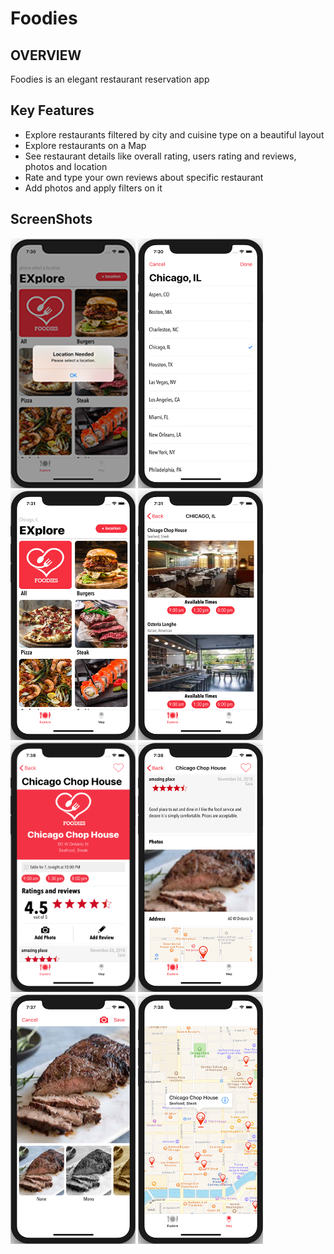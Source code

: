 # Foodies

## OVERVIEW
Foodies is an elegant restaurant reservation app

## Key Features
- Explore restaurants filtered by city and cuisine type on a beautiful layout
- Explore restaurants on a Map
-	See restaurant details like overall rating, users rating and reviews, photos and location
-	Rate and type your own reviews about specific restaurant
-	Add photos and apply filters on it 

## ScreenShots
<img src="https://github.com/mohammed-fawzi/Foodies/blob/master/screenshots/1.png"  width="200" height="400" /> <img src="https://github.com/mohammed-fawzi/Foodies/blob/master/screenshots/2.png"  width="200" height="400" /> <img src="https://github.com/mohammed-fawzi/Foodies/blob/master/screenshots/3.png"  width="200" height="400" /> <img src="https://github.com/mohammed-fawzi/Foodies/blob/master/screenshots/4.png"  width="200" height="400" />
<img src="https://github.com/mohammed-fawzi/Foodies/blob/master/screenshots/5.png"  width="200" height="400" /> <img src="https://github.com/mohammed-fawzi/Foodies/blob/master/screenshots/6.png"  width="200" height="400" /> <img src="https://github.com/mohammed-fawzi/Foodies/blob/master/screenshots/7.png"  width="200" height="400" /> <img src="https://github.com/mohammed-fawzi/Foodies/blob/master/screenshots/8.png"  width="200" height="400" />
